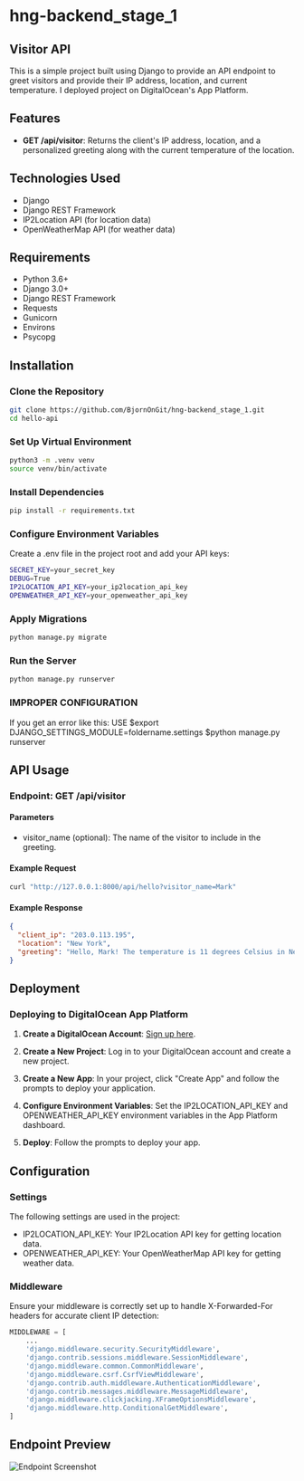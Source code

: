 # hng-backend_stage_1

## Visitor API

This is a simple project built using Django to provide an API endpoint to greet visitors and provide their IP address, location, and current temperature. I deployed project on DigitalOcean's App Platform.

## Features

- **GET /api/visitor**: Returns the client's IP address, location, and a personalized greeting along with the current temperature of the location.

## Technologies Used

- Django
- Django REST Framework
- IP2Location API (for location data)
- OpenWeatherMap API (for weather data)

## Requirements

- Python 3.6+
- Django 3.0+
- Django REST Framework
- Requests
- Gunicorn
- Environs
- Psycopg

## Installation

### Clone the Repository

```bash
git clone https://github.com/BjornOnGit/hng-backend_stage_1.git
cd hello-api
```

### Set Up Virtual Environment

```bash
python3 -m .venv venv
source venv/bin/activate
```

### Install Dependencies

```bash
pip install -r requirements.txt
```

### Configure Environment Variables

Create a .env file in the project root and add your API keys:

```bash
SECRET_KEY=your_secret_key
DEBUG=True
IP2LOCATION_API_KEY=your_ip2location_api_key
OPENWEATHER_API_KEY=your_openweather_api_key
```

### Apply Migrations

```bash
python manage.py migrate
```

### Run the Server

```bash
python manage.py runserver
```
### IMPROPER CONFIGURATION 
If you get an error like this:
  USE
  $export DJANGO_SETTINGS_MODULE=foldername.settings
  $python manage.py runserver
## API Usage

### Endpoint: GET /api/visitor

#### Parameters

- visitor_name (optional): The name of the visitor to include in the greeting.

#### Example Request

```bash
curl "http://127.0.0.1:8000/api/hello?visitor_name=Mark"
```

#### Example Response

```json
{
  "client_ip": "203.0.113.195",
  "location": "New York",
  "greeting": "Hello, Mark! The temperature is 11 degrees Celsius in New York"
}
```

## Deployment

### Deploying to DigitalOcean App Platform

1. **Create a DigitalOcean Account**: [Sign up here](https://www.digitalocean.com).

2. **Create a New Project**: Log in to your DigitalOcean account and create a new project.

3. **Create a New App**: In your project, click "Create App" and follow the prompts to deploy your application.

4. **Configure Environment Variables**: Set the IP2LOCATION_API_KEY and OPENWEATHER_API_KEY environment variables in the App Platform dashboard.

5. **Deploy**: Follow the prompts to deploy your app.

## Configuration

### Settings

The following settings are used in the project:

- IP2LOCATION_API_KEY: Your IP2Location API key for getting location data.
- OPENWEATHER_API_KEY: Your OpenWeatherMap API key for getting weather data.

### Middleware

Ensure your middleware is correctly set up to handle X-Forwarded-For headers for accurate client IP detection:

```python
MIDDLEWARE = [
    ...
    'django.middleware.security.SecurityMiddleware',
    'django.contrib.sessions.middleware.SessionMiddleware',
    'django.middleware.common.CommonMiddleware',
    'django.middleware.csrf.CsrfViewMiddleware',
    'django.contrib.auth.middleware.AuthenticationMiddleware',
    'django.contrib.messages.middleware.MessageMiddleware',
    'django.middleware.clickjacking.XFrameOptionsMiddleware',
    'django.middleware.http.ConditionalGetMiddleware',
]
```

## Endpoint Preview

![Endpoint Screenshot](img/endpoint-screenshot.png)